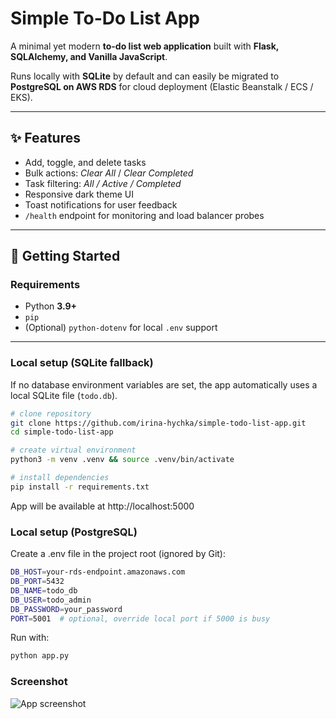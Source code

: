 # Simple To-Do List App

A minimal yet modern **to-do list web application** built with **Flask, SQLAlchemy, and Vanilla JavaScript**.

Runs locally with **SQLite** by default and can easily be migrated to **PostgreSQL on AWS RDS** for cloud deployment (Elastic Beanstalk / ECS / EKS).

---

## ✨ Features
- Add, toggle, and delete tasks
- Bulk actions: *Clear All* / *Clear Completed*
- Task filtering: *All / Active / Completed*
- Responsive dark theme UI
- Toast notifications for user feedback
- `/health` endpoint for monitoring and load balancer probes

---

## 🚀 Getting Started

### Requirements
- Python **3.9+**
- `pip`
- (Optional) `python-dotenv` for local `.env` support

---

### Local setup (SQLite fallback)
If no database environment variables are set, the app automatically uses a local SQLite file (`todo.db`).

```bash
# clone repository
git clone https://github.com/irina-hychka/simple-todo-list-app.git
cd simple-todo-list-app

# create virtual environment
python3 -m venv .venv && source .venv/bin/activate

# install dependencies
pip install -r requirements.txt
```

App will be available at http://localhost:5000

### Local setup (PostgreSQL)

Create a .env file in the project root (ignored by Git):

```bash
DB_HOST=your-rds-endpoint.amazonaws.com
DB_PORT=5432
DB_NAME=todo_db
DB_USER=todo_admin
DB_PASSWORD=your_password
PORT=5001  # optional, override local port if 5000 is busy
```

Run with:

```bash
python app.py
```

### Screenshot
![App screenshot](app-screenshot.png)